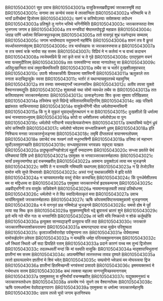BR0105043001	 सूत उवाच
BR0105043001a	 वासुकिस्त्वब्रवीद्वाक्यं जरत्कारुमृषिं तदा
BR0105043001c	 सनामा तव कन्येयं स्वसा मे तपसान्विता
BR0105043002a	 भरिष्यामि च ते भार्यां प्रतीच्छेमां द्विजोत्तम
BR0105043002c	 रक्षणं च करिष्येऽस्याः सर्वशक्त्या तपोधन
BR0105043003a	 प्रतिश्रुते तु नागेन भरिष्ये भगिनीमिति
BR0105043003c	 जरत्कारुस्तदा वेश्म भुजगस्य जगाम ह
BR0105043004a	 तत्र मन्त्रविदां श्रेष्ठस्तपोवृद्धो महाव्रतः
BR0105043004c	 जग्राह पाणिं धर्मात्मा विधिमन्त्रपुरस्कृतम्
BR0105043005a	 ततो वासगृहं शुभ्रं पन्नगेन्द्रस्य सम्मतम्
BR0105043005c	 जगाम भार्यामादाय स्तूयमानो महर्षिभिः
BR0105043006a	 शयनं तत्र वै कॢप्तं स्पर्ध्यास्तरणसंवृतम्
BR0105043006c	 तत्र भार्यासहायः स जरत्कारुरुवास ह
BR0105043007a	 स तत्र समयं चक्रे भार्यया सह सत्तमः
BR0105043007c	 विप्रियं मे न कर्तव्यं न च वाच्यं कदाचन
BR0105043008a	 त्यजेयमप्रिये हि त्वां कृते वासं च ते गृहे
BR0105043008c	 एतद्गृहाण वचनं मया यत्समुदीरितम्
BR0105043009a	 ततः परमसंविग्ना स्वसा नागपतेस्तु सा
BR0105043009c	 अतिदुःखान्विता वाचं तमुवाचैवमस्त्विति
BR0105043010a	 तथैव सा च भर्तारं दुःखशीलमुपाचरत्
BR0105043010c 	 उपायैः श्वेतकाकीयैः प्रियकामा यशस्विनी
BR0105043011a	 ऋतुकाले ततः स्नाता कदाचिद्वासुकेः स्वसा
BR0105043011c	 भर्तारं तं यथान्यायमुपतस्थे महामुनिम्
BR0105043012a	 तत्र तस्याः समभवद्गर्भो ज्वलनसन्निभः
BR0105043012c	 अतीव तपसा युक्तो वैश्वानरसमद्युतिः
BR0105043012e	 शुक्लपक्षे यथा सोमो व्यवर्धत तथैव सः
BR0105043013a	 ततः कतिपयाहस्य जरत्कारुर्महातपाः
BR0105043013c	 उत्सङ्गेऽस्याः शिरः कृत्वा सुष्वाप परिखिन्नवत्
BR0105043014a	 तस्मिंश्च सुप्ते विप्रेन्द्रे सवितास्तमियाद्गिरिम्
BR0105043014c	 अह्नः परिक्षये ब्रह्मंस्ततः साचिन्तयत्तदा
BR0105043014e	 वासुकेर्भगिनी भीता धर्मलोपान्मनस्विनी
BR0105043015a	 किं नु मे सुकृतं भूयाद्भर्तुरुत्थापनं न वा
BR0105043015c	 दुःखशीलो हि धर्मात्मा कथं नास्यापराध्नुयाम्
BR0105043016a	 कोपो वा धर्मशीलस्य धर्मलोपोऽथ वा पुनः
BR0105043016c	 धर्मलोपो गरीयान्वै स्यादत्रेत्यकरोन्मनः
BR0105043017a	 उत्थापयिष्ये यद्येनं ध्रुवं कोपं करिष्यति
BR0105043017c	 धर्मलोपो भवेदस्य सन्ध्यातिक्रमणे ध्रुवम्
BR0105043018a	 इति निश्चित्य मनसा जरत्कारुर्भुजङ्गमा
BR0105043018c	 तमृषिं दीप्ततपसं शयानमनलोपमम्
BR0105043018e	 उवाचेदं वचः श्लक्ष्णं ततो मधुरभाषिणी
BR0105043019a	 उत्तिष्ठ त्वं महाभाग सूर्योऽस्तमुपगच्छति
BR0105043019c	 सन्ध्यामुपास्स्व भगवन्नपः स्पृष्ट्वा यतव्रतः
BR0105043020a	 प्रादुष्कृताग्निहोत्रोऽयं मुहूर्तो रम्यदारुणः
BR0105043020c	 सन्ध्या प्रवर्तते चेयं पश्चिमायां दिशि प्रभो
BR0105043021a	 एवमुक्तः स भगवाञ्जरत्कारुर्महातपाः
BR0105043021c	 भार्यां प्रस्फुरमाणोष्ठ इदं वचनमब्रवीत्
BR0105043022a	 अवमानः प्रयुक्तोऽयं त्वया मम भुजङ्गमे
BR0105043022c	 समीपे ते न वत्स्यामि गमिष्यामि यथागतम्
BR0105043023a	 न हि तेजोऽस्ति वामोरु मयि सुप्ते विभावसोः
BR0105043023c	 अस्तं गन्तुं यथाकालमिति मे हृदि वर्तते
BR0105043024a	 न चाप्यवमतस्येह वस्तुं रोचेत कस्यचित्
BR0105043024c	 किं पुनर्धर्मशीलस्य मम वा मद्विधस्य वा
BR0105043025a	 एवमुक्ता जरत्कारुर्भर्त्रा हृदयकम्पनम्
BR0105043025c	 अब्रवीद्भगिनी तत्र वासुकेः सन्निवेशने
BR0105043026a	 नावमानात्कृतवती तवाहं प्रतिबोधनम्
BR0105043026c	 धर्मलोपो न ते विप्र स्यादित्येतत्कृतं मया
BR0105043027a	 उवाच भार्यामित्युक्तो जरत्कारुर्महातपाः
BR0105043027c	 ऋषिः कोपसमाविष्टस्त्यक्तुकामो भुजङ्गमाम्
BR0105043028a	 न मे वागनृतं प्राह गमिष्येऽहं भुजङ्गमे
BR0105043028c	 समयो ह्येष मे पूर्वं त्वया सह मिथः कृतः
BR0105043029a	 सुखमस्म्युषितो भद्रे ब्रूयास्त्वं भ्रातरं शुभे
BR0105043029c	 इतो मयि गते भीरु गतः स भगवानिति
BR0105043029e	 त्वं चापि मयि निष्क्रान्ते न शोकं कर्तुमर्हसि
BR0105043030a	 इत्युक्ता सानवद्याङ्गी प्रत्युवाच पतिं तदा
BR0105043030c	 जरत्कारुं जरत्कारुश्चिन्ताशोकपरायणा
BR0105043031a	 बाष्पगद्गदया वाचा मुखेन परिशुष्यता
BR0105043031c	 कृताञ्जलिर्वरारोहा पर्यश्रुनयना ततः
BR0105043031e	 धैर्यमालम्ब्य वामोरूर्हृदयेन प्रवेपता
BR0105043032a	 न मामर्हसि धर्मज्ञ परित्यक्तुमनागसम्
BR0105043032c	 धर्मे स्थितां स्थितो धर्मे सदा प्रियहिते रताम्
BR0105043033a	 प्रदाने कारणं यच्च मम तुभ्यं द्विजोत्तम
BR0105043033c	 तदलब्धवतीं मन्दां किं मां वक्ष्यति वासुकिः
BR0105043034a	 मातृशापाभिभूतानां ज्ञातीनां मम सत्तम
BR0105043034c	 अपत्यमीप्षितं त्वत्तस्तच्च तावन्न दृश्यते
BR0105043035a	 त्वत्तो ह्यपत्यलाभेन ज्ञातीनां मे शिवं भवेत्
BR0105043035c	 सम्प्रयोगो भवेन्नायं मम मोघस्त्वया द्विज
BR0105043036a	 ज्ञातीनां हितमिच्छन्ती भगवंस्त्वां प्रसादये
BR0105043036c	 इममव्यक्तरूपं मे गर्भमाधाय सत्तम
BR0105043036e	 कथं त्यक्त्वा महात्मा सन्गन्तुमिच्छस्यनागसम्
BR0105043037a	 एवमुक्तस्तु स मुनिर्भार्यां वचनमब्रवीत्
BR0105043037c	 यद्युक्तमनुरूपं च जरत्कारुस्तपोधनः
BR0105043038a	 अस्त्येष गर्भः सुभगे तव वैश्वानरोपमः
BR0105043038c	 ऋषिः परमधर्मात्मा वेदवेदाङ्गपारगः
BR0105043039a	 एवमुक्त्वा स धर्मात्मा जरत्कारुर्महानृषिः
BR0105043039c	 उग्राय तपसे भूयो जगाम कृतनिश्चयः
